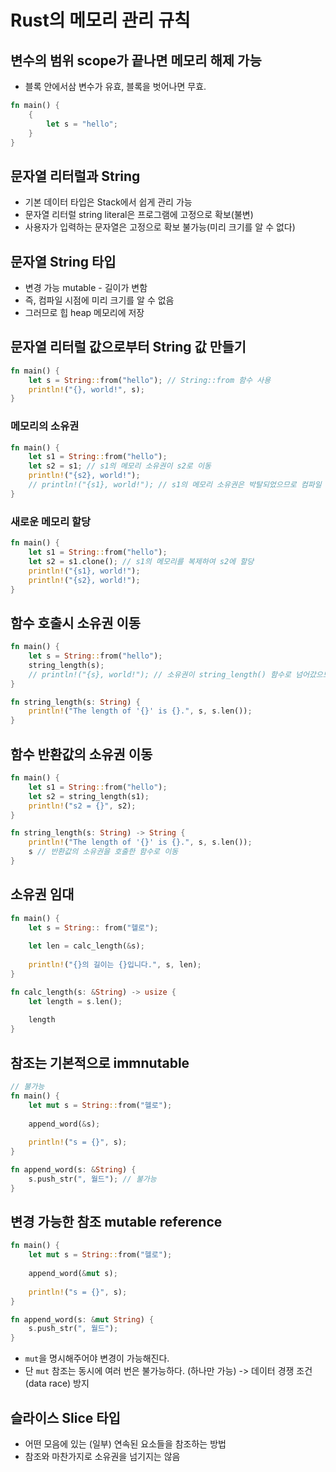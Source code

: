# Rust의 메모리 관리 규칙

## 변수의 범위 scope가 끝나면 메모리 해제 가능

- 블록 안에서삼 변수가 유효, 블록을 벗어나면 무효.

```rust
fn main() {
    {
        let s = "hello";
    }
}
```

## 문자열 리터럴과 String

- 기본 데이터 타입은 Stack에서 쉽게 관리 가능
- 문자열 리터럴 string literal은 프로그램에 고정으로 확보(불변)
- 사용자가 입력하는 문자열은 고정으로 확보 불가능(미리 크기를 알 수 없다)

## 문자열 String 타입

- 변경 가능 mutable - 길이가 변함
- 즉, 컴파일 시점에 미리 크기를 알 수 없음
- 그러므로 힙 heap 메모리에 저장

## 문자열 리터럴 값으로부터 String 값 만들기

```rust
fn main() {
    let s = String::from("hello"); // String::from 함수 사용
    println!("{}, world!", s);
}
```

### 메모리의 소유권

```rust
fn main() {
    let s1 = String::from("hello");
    let s2 = s1; // s1의 메모리 소유권이 s2로 이동
    println!("{s2}, world!");
    // println!("{s1}, world!"); // s1의 메모리 소유권은 박탈되었으므로 컴파일 에러
}
```

### 새로운 메모리 할당

```rust
fn main() {
    let s1 = String::from("hello");
    let s2 = s1.clone(); // s1의 메모리를 복제하여 s2에 할당
    println!("{s1}, world!");
    println!("{s2}, world!");
}
```

## 함수 호출시 소유권 이동

```rust
fn main() {
    let s = String::from("hello");
    string_length(s);
    // println!("{s}, world!"); // 소유권이 string_length() 함수로 넘어갔으므로 컴파일 에러
}

fn string_length(s: String) {
    println!("The length of '{}' is {}.", s, s.len());
}
```

## 함수 반환값의 소유권 이동

```rust
fn main() {
    let s1 = String::from("hello");
    let s2 = string_length(s1);
    println!("s2 = {}", s2);
}

fn string_length(s: String) -> String {
    println!("The length of '{}' is {}.", s, s.len());
    s // 반환값의 소유권을 호출한 함수로 이동
}
```

## 소유권 임대

```rust
fn main() {
    let s = String:: from("헬로");
    
    let len = calc_length(&s);
    
    println!("{}의 길이는 {}입니다.", s, len);
}

fn calc_length(s: &String) -> usize {
    let length = s.len();
    
    length
}
```

## 참조는 기본적으로 immnutable

```rust
// 불가능
fn main() {
    let mut s = String::from("헬로");
    
    append_word(&s); 
    
    println!("s = {}", s);
}

fn append_word(s: &String) {
    s.push_str(", 월드"); // 불가능
}
```

## 변경 가능한 참조 mutable reference

```rust
fn main() {
    let mut s = String::from("헬로");
    
    append_word(&mut s); 
    
    println!("s = {}", s);
}

fn append_word(s: &mut String) {
    s.push_str(", 월드");
}
```

- `mut`을 명시해주어야 변경이 가능해진다.
- 단 `mut` 참조는 동시에 여러 번은 불가능하다. (하나만 가능) -> 데이터 경쟁 조건(data race) 방지

## 슬라이스 Slice 타입

- 어떤 모음에 있는 (일부) 연속된 요소들을 참조하는 방법
- 참조와 마찬가지로 소유권을 넘기지는 않음